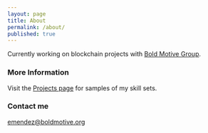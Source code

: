 ```yaml
---
layout: page
title: About
permalink: /about/
published: true
---
```


Currently working on blockchain projects with [Bold Motive Group](https://www.github.com/boldmotive).

### More Information

Visit the [Projects page](/projects) for samples of my skill sets.


### Contact me

[emendez@boldmotive.org](mailto:emendez@boldmotive.org)
